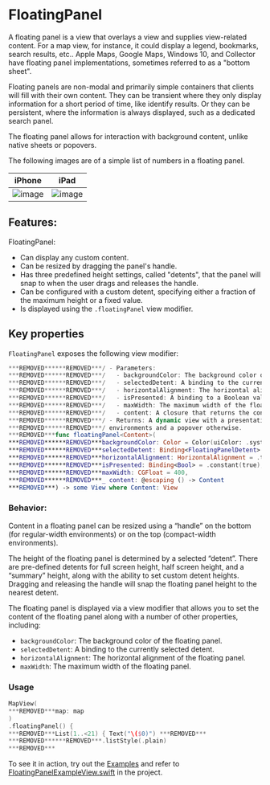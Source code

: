 # FloatingPanel

A floating panel is a view that overlays a view and supplies view-related content. For a map view, for instance, it could display a legend, bookmarks, search results, etc.. Apple Maps, Google Maps, Windows 10, and Collector have floating panel implementations, sometimes referred to as a "bottom sheet".

Floating panels are non-modal and primarily simple containers that clients will fill with their own content. They can be transient where they only display information for a short period of time, like identify results. Or they can be persistent, where the information is always displayed, such as a dedicated search panel.

The floating panel allows for interaction with background content, unlike native sheets or popovers.

The following images are of a simple list of numbers in a floating panel.

|iPhone|iPad|
|:--:|:--:|
|![image](https:***REMOVED***user-images.githubusercontent.com/3998072/202795901-b86d6d26-3572-4c88-8f6e-84473ce57002.png)|![image](https:***REMOVED***user-images.githubusercontent.com/3998072/202796009-92e3b5c3-d88b-4124-8d9f-bad6df445f02.png)|

## Features:

FloatingPanel:

- Can display any custom content.
- Can be resized by dragging the panel's handle.
- Has three predefined height settings, called "detents", that the panel will snap to when the user drags and releases the handle.
- Can be configured with a custom detent, specifying either a fraction of the maximum height or a fixed value.
- Is displayed using the `.floatingPanel` view modifier.

## Key properties

`FloatingPanel` exposes the following view modifier:

```swift
***REMOVED******REMOVED***/ - Parameters:
***REMOVED******REMOVED***/   - backgroundColor: The background color of the floating panel.
***REMOVED******REMOVED***/   - selectedDetent: A binding to the currently selected detent.
***REMOVED******REMOVED***/   - horizontalAlignment: The horizontal alignment of the floating panel.
***REMOVED******REMOVED***/   - isPresented: A binding to a Boolean value that determines whether the view is presented.
***REMOVED******REMOVED***/   - maxWidth: The maximum width of the floating panel.
***REMOVED******REMOVED***/   - content: A closure that returns the content of the floating panel.
***REMOVED******REMOVED***/ - Returns: A dynamic view with a presentation style similar to that of a sheet in compact
***REMOVED******REMOVED***/ environments and a popover otherwise.
***REMOVED***func floatingPanel<Content>(
***REMOVED******REMOVED***backgroundColor: Color = Color(uiColor: .systemBackground),
***REMOVED******REMOVED***selectedDetent: Binding<FloatingPanelDetent> = .constant(.half),
***REMOVED******REMOVED***horizontalAlignment: HorizontalAlignment = .trailing,
***REMOVED******REMOVED***isPresented: Binding<Bool> = .constant(true),
***REMOVED******REMOVED***maxWidth: CGFloat = 400,
***REMOVED******REMOVED***_ content: @escaping () -> Content
***REMOVED***) -> some View where Content: View
```

### Behavior:

Content in a floating panel can be resized using a “handle” on the bottom (for regular-width environments) or on the top (compact-width environments).

The height of the floating panel is determined by a selected “detent”. There are pre-defined detents for full screen height, half screen height, and a “summary” height, along with the ability to set custom detent heights. Dragging and releasing the handle will snap the floating panel height to the nearest detent.

The floating panel is displayed via a view modifier that allows you to set the content of the floating panel along with a number of other properties, including:

- `backgroundColor`: The background color of the floating panel.
- `selectedDetent`: A binding to the currently selected detent.
- `horizontalAlignment`: The horizontal alignment of the floating panel.
- `maxWidth`: The maximum width of the floating panel.

### Usage

```swift
MapView(
***REMOVED***map: map
)
.floatingPanel() {
***REMOVED***List(1..<21) { Text("\($0)") ***REMOVED***
***REMOVED******REMOVED***.listStyle(.plain)
***REMOVED***
```

To see it in action, try out the [Examples](../../Examples) and refer to [FloatingPanelExampleView.swift](../../Examples/Examples/FloatingPanelExampleView.swift) in the project.
